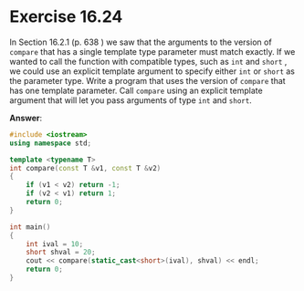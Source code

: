 # Exercise 16.24

In Section 16.2.1 (p. 638 ) we saw that the arguments to the version of `compare` that has a single template type parameter must match exactly. If we wanted to call the function with compatible types, such as `int` and `short` , we could use an explicit template argument to specify either `int` or `short` as the parameter type. Write a program that uses the version of `compare` that has one template parameter. Call `compare` using an explicit template argument that will let you pass arguments of type `int` and `short`.

**Answer**:

```cpp
#include <iostream>
using namespace std;

template <typename T>
int compare(const T &v1, const T &v2)
{
    if (v1 < v2) return -1;
    if (v2 < v1) return 1;
    return 0;
}

int main()
{
    int ival = 10;
    short shval = 20;
    cout << compare(static_cast<short>(ival), shval) << endl;
    return 0;
}
```
